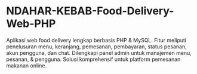 # NDAHAR-KEBAB-Food-Delivery-Web-PHP
Aplikasi web food delivery lengkap berbasis PHP &amp; MySQL. Fitur meliputi penelusuran menu, keranjang, pemesanan, pembayaran, status pesanan, akun pengguna, dan chat. Dilengkapi panel admin untuk manajemen menu, pesanan, &amp; pengguna. Solusi komprehensif untuk platform pemesanan makanan online.
